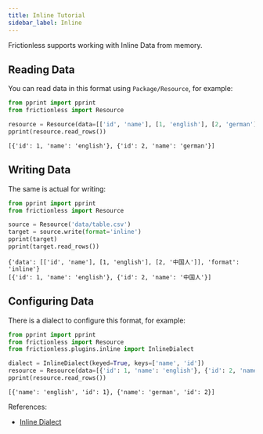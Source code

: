 ```yaml
---
title: Inline Tutorial
sidebar_label: Inline
---
```


Frictionless supports working with Inline Data from memory.

## Reading Data

You can read data in this format using `Package/Resource`, for example:

```python script title="Python"
from pprint import pprint
from frictionless import Resource

resource = Resource(data=[['id', 'name'], [1, 'english'], [2, 'german']])
pprint(resource.read_rows())
```
```
[{'id': 1, 'name': 'english'}, {'id': 2, 'name': 'german'}]
```

## Writing Data

The same is actual for writing:

```python script title="Python"
from pprint import pprint
from frictionless import Resource

source = Resource('data/table.csv')
target = source.write(format='inline')
pprint(target)
pprint(target.read_rows())
```
```
{'data': [['id', 'name'], [1, 'english'], [2, '中国人']], 'format': 'inline'}
[{'id': 1, 'name': 'english'}, {'id': 2, 'name': '中国人'}]
```

## Configuring Data

There is a dialect to configure this format, for example:

```python script title="Python"
from pprint import pprint
from frictionless import Resource
from frictionless.plugins.inline import InlineDialect

dialect = InlineDialect(keyed=True, keys=['name', 'id'])
resource = Resource(data=[{'id': 1, 'name': 'english'}, {'id': 2, 'name': 'german'}], dialect=dialect)
pprint(resource.read_rows())
```
```
[{'name': 'english', 'id': 1}, {'name': 'german', 'id': 2}]
```

References:
- [Inline Dialect](../../references/formats-reference.md#inline)
